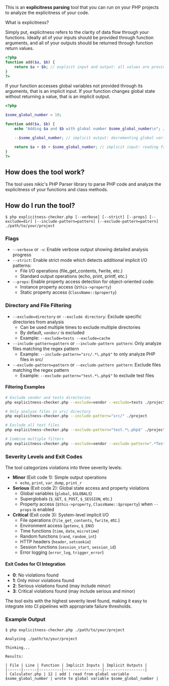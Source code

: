 This is an **explicitness parsing** tool that you can run on your PHP projects to analyze the explicitness of your code.

What is explicitness?

Simply put, explicitness refers to the clarity of data flow through your functions. Ideally all of your inputs should be provided through function arguments, and all of your outputs should be returned through function return values.

```php
<?php
function add($a, $b) {
    return $a + $b; // explicit input and output: all values are provided through function arguments and returned through function return values
}
?>
```

If your function accesses global variables not provided through its arguments, that is an implicit input. If your function changes global state without returning a value, that is an implicit output.

```php
<?php

$some_global_number = 10;

function add($a, $b) {
    echo "Adding $a and $b with global number $some_global_number\n"; // implicit output: printing to stdout

    --$some_global_number; // implicit output: decrementing global variable $some_global_number

    return $a + $b + $some_global_number; // implicit input: reading from global variable $some_global_number
}
?>
```

## How does the tool work?

The tool uses nikic's PHP Parser library to parse PHP code and analyze the explicitness of your functions and class methods.

## How do I run the tool?

```
$ php explicitness-checker.php [--verbose] [--strict] [--props] [--exclude=dir] [--include-pattern=pattern] [--exclude-pattern=pattern] ./path/to/your/project
```

### Flags

- `--verbose` or `-v`: Enable verbose output showing detailed analysis progress
- `--strict`: Enable strict mode which detects additional implicit I/O patterns:
  - File I/O operations (file_get_contents, fwrite, etc.)
  - Standard output operations (echo, print, printf, etc.)
- `--props`: Enable property access detection for object-oriented code:
  - Instance property access (`$this->property`)
  - Static property access (`ClassName::$property`)

### Directory and File Filtering

- `--exclude=directory` or `--exclude directory`: Exclude specific directories from analysis
  - Can be used multiple times to exclude multiple directories
  - By default, `vendor/` is excluded
  - Example: `--exclude=tests --exclude=cache`
- `--include-pattern=pattern` or `--include-pattern pattern`: Only analyze files matching the regex pattern
  - Example: `--include-pattern="src/.*\.php$"` to only analyze PHP files in src/
- `--exclude-pattern=pattern` or `--exclude-pattern pattern`: Exclude files matching the regex pattern
  - Example: `--exclude-pattern="test.*\.php$"` to exclude test files

#### Filtering Examples

```bash
# Exclude vendor and tests directories
php explicitness-checker.php --exclude=vendor --exclude=tests ./project

# Only analyze files in src/ directory
php explicitness-checker.php --include-pattern="src/" ./project

# Exclude all test files
php explicitness-checker.php --exclude-pattern="test.*\.php$" ./project

# Combine multiple filters
php explicitness-checker.php --exclude=vendor --exclude-pattern=".*Test\.php$" ./project
```

### Severity Levels and Exit Codes

The tool categorizes violations into three severity levels:

- **Minor** (Exit code 1): Simple output operations
  - `echo`, `print`, `var_dump`, `print_r`
- **Serious** (Exit code 2): Global state access and property violations  
  - Global variables (`global`, `$GLOBALS`)
  - Superglobals (`$_GET`, `$_POST`, `$_SESSION`, etc.)
  - Property access (`$this->property`, `ClassName::$property`) when `--props` is enabled
- **Critical** (Exit code 3): System-level implicit I/O
  - File operations (`file_get_contents`, `fwrite`, etc.)
  - Environment access (`getenv`, `$_ENV`)
  - Time functions (`time`, `date`, `microtime`)
  - Random functions (`rand`, `random_int`)
  - HTTP headers (`header`, `setcookie`)
  - Session functions (`session_start`, `session_id`)
  - Error logging (`error_log`, `trigger_error`)

#### Exit Codes for CI Integration

- **0**: No violations found
- **1**: Only minor violations found
- **2**: Serious violations found (may include minor)
- **3**: Critical violations found (may include serious and minor)

The tool exits with the highest severity level found, making it easy to integrate into CI pipelines with appropriate failure thresholds.

### Example Output

```
$ php explicitness-checker.php ./path/to/your/project

Analyzing ./path/to/your/project

Thinking...

Results:

| File | Line | Function | Implicit Inputs | Implicit Outputs |
|------|------|----------|-----------------|------------------|
| Calculator.php | 12 | add | read from global variable $some_global_number | wrote to global variable $some_global_number |
```
